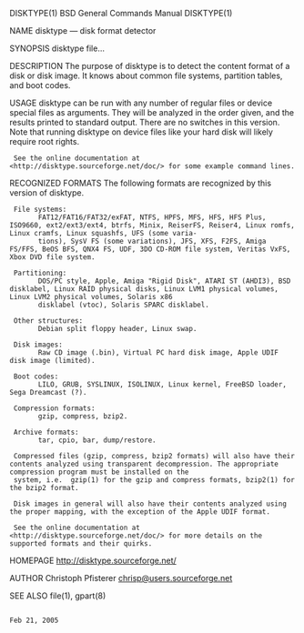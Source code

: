 DISKTYPE(1)                                                                     BSD General Commands Manual                                                                    DISKTYPE(1)

NAME
     disktype — disk format detector

SYNOPSIS
     disktype file...

DESCRIPTION
     The purpose of disktype is to detect the content format of a disk or disk image. It knows about common file systems, partition tables, and boot codes.

USAGE
     disktype can be run with any number of regular files or device special files as arguments. They will be analyzed in the order given, and the results printed to standard output.
     There are no switches in this version. Note that running disktype on device files like your hard disk will likely require root rights.

     See the online documentation at <http://disktype.sourceforge.net/doc/> for some example command lines.

RECOGNIZED FORMATS
     The following formats are recognized by this version of disktype.

     File systems:
           FAT12/FAT16/FAT32/exFAT, NTFS, HPFS, MFS, HFS, HFS Plus, ISO9660, ext2/ext3/ext4, btrfs, Minix, ReiserFS, Reiser4, Linux romfs, Linux cramfs, Linux squashfs, UFS (some varia‐
           tions), SysV FS (some variations), JFS, XFS, F2FS, Amiga FS/FFS, BeOS BFS, QNX4 FS, UDF, 3DO CD-ROM file system, Veritas VxFS, Xbox DVD file system.

     Partitioning:
           DOS/PC style, Apple, Amiga "Rigid Disk", ATARI ST (AHDI3), BSD disklabel, Linux RAID physical disks, Linux LVM1 physical volumes, Linux LVM2 physical volumes, Solaris x86
           disklabel (vtoc), Solaris SPARC disklabel.

     Other structures:
           Debian split floppy header, Linux swap.

     Disk images:
           Raw CD image (.bin), Virtual PC hard disk image, Apple UDIF disk image (limited).

     Boot codes:
           LILO, GRUB, SYSLINUX, ISOLINUX, Linux kernel, FreeBSD loader, Sega Dreamcast (?).

     Compression formats:
           gzip, compress, bzip2.

     Archive formats:
           tar, cpio, bar, dump/restore.

     Compressed files (gzip, compress, bzip2 formats) will also have their contents analyzed using transparent decompression. The appropriate compression program must be installed on the
     system, i.e.  gzip(1) for the gzip and compress formats, bzip2(1) for the bzip2 format.

     Disk images in general will also have their contents analyzed using the proper mapping, with the exception of the Apple UDIF format.

     See the online documentation at <http://disktype.sourceforge.net/doc/> for more details on the supported formats and their quirks.

HOMEPAGE
     http://disktype.sourceforge.net/

AUTHOR
     Christoph Pfisterer <chrisp@users.sourceforge.net>

SEE ALSO
     file(1), gpart(8)

                                                                                       Feb 21, 2005
